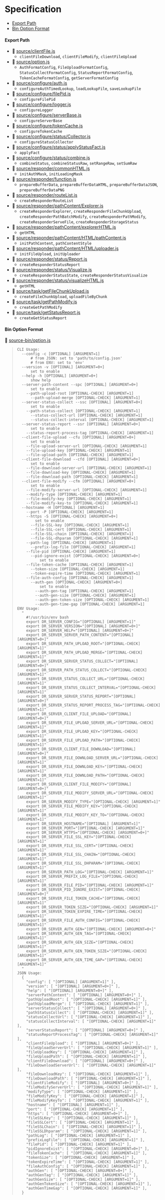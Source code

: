 # Specification

* [Export Path](#export-path)
* [Bin Option Format](#bin-option-format)

#### Export Path
+ 📄 [source/clientFile.js](source/clientFile.js)
  - `clientFileDownload`, `clientFileModify`, `clientFileUpload`
+ 📄 [source/option.js](source/option.js)
  - `AuthFormatConfig`, `FileUploadFormatConfig`, `StatusCollectFormatConfig`, `StatusReportFormatConfig`, `TokenCacheFormatConfig`, `getServerFormatConfig`
+ 📄 [source/configure/auth.js](source/configure/auth.js)
  - `configureAuthTimedLookup`, `loadLookupFile`, `saveLookupFile`
+ 📄 [source/configure/filePid.js](source/configure/filePid.js)
  - `configureFilePid`
+ 📄 [source/configure/logger.js](source/configure/logger.js)
  - `configureLogger`
+ 📄 [source/configure/serverBase.js](source/configure/serverBase.js)
  - `configureServerBase`
+ 📄 [source/configure/tokenCache.js](source/configure/tokenCache.js)
  - `configureTokenCache`
+ 📄 [source/configure/status/Collector.js](source/configure/status/Collector.js)
  - `configureStatusCollector`
+ 📄 [source/configure/status/applyStatusFact.js](source/configure/status/applyStatusFact.js)
  - `applyFact`
+ 📄 [source/configure/status/combine.js](source/configure/status/combine.js)
  - `combineStatus`, `combineStatusRaw`, `setRangeRaw`, `setSumRaw`
+ 📄 [source/responder/commonHTML.js](source/responder/commonHTML.js)
  - `initAuthMask`, `initLoadingMask`
+ 📄 [source/responder/function.js](source/responder/function.js)
  - `prepareBufferData`, `prepareBufferDataHTML`, `prepareBufferDataJSON`, `prepareBufferDataPNG`
+ 📄 [source/responder/routeList.js](source/responder/routeList.js)
  - `createResponderRouteList`
+ 📄 [source/responder/pathContent/Explorer.js](source/responder/pathContent/Explorer.js)
  - `createResponderExplorer`, `createResponderFileChunkUpload`, `createResponderPathBatchModify`, `createResponderPathModify`, `createResponderServeFile`, `createResponderStorageStatus`
+ 📄 [source/responder/pathContent/explorerHTML.js](source/responder/pathContent/explorerHTML.js)
  - `getHTML`
+ 📄 [source/responder/pathContent/HTML/pathContent.js](source/responder/pathContent/HTML/pathContent.js)
  - `initPathContent`, `pathContentStyle`
+ 📄 [source/responder/pathContent/HTML/uploader.js](source/responder/pathContent/HTML/uploader.js)
  - `initFileUpload`, `initUploader`
+ 📄 [source/responder/status/Report.js](source/responder/status/Report.js)
  - `createResponderStatusReport`
+ 📄 [source/responder/status/Visualize.js](source/responder/status/Visualize.js)
  - `createResponderStatusState`, `createResponderStatusVisualize`
+ 📄 [source/responder/status/visualizeHTML.js](source/responder/status/visualizeHTML.js)
  - `getHTML`
+ 📄 [source/task/getFileChunkUpload.js](source/task/getFileChunkUpload.js)
  - `createFileChunkUpload`, `uploadFileByChunk`
+ 📄 [source/task/getPathModify.js](source/task/getPathModify.js)
  - `createGetPathModify`
+ 📄 [source/task/getStatusReport.js](source/task/getStatusReport.js)
  - `createGetStatusReport`

#### Bin Option Format
📄 [source-bin/option.js](source-bin/option.js)
> ```
> CLI Usage:
>   --config -c [OPTIONAL] [ARGUMENT=1]
>       # from JSON: set to 'path/to/config.json'
>       # from ENV: set to 'env'
>   --version -v [OPTIONAL] [ARGUMENT=0+]
>       set to enable
>   --help -h [OPTIONAL] [ARGUMENT=0+]
>       show help
>   --server-path-content --spc [OPTIONAL] [ARGUMENT=0+]
>       set to enable
>     --path-upload-root [OPTIONAL-CHECK] [ARGUMENT=1]
>       --path-upload-merge [OPTIONAL-CHECK] [ARGUMENT=1]
>   --server-status-collect --ssc [OPTIONAL] [ARGUMENT=0+]
>       set to enable
>     --path-status-collect [OPTIONAL-CHECK] [ARGUMENT=1]
>       --status-collect-url [OPTIONAL-CHECK] [ARGUMENT=1]
>       --status-collect-interval [OPTIONAL-CHECK] [ARGUMENT=1]
>   --server-status-report --ssr [OPTIONAL] [ARGUMENT=0+]
>       set to enable
>     --status-report-process-tag [OPTIONAL-CHECK] [ARGUMENT=1]
>   --client-file-upload --cfu [OPTIONAL] [ARGUMENT=0+]
>       set to enable
>     --file-upload-server-url [OPTIONAL-CHECK] [ARGUMENT=1]
>     --file-upload-key [OPTIONAL-CHECK] [ARGUMENT=1]
>     --file-upload-path [OPTIONAL-CHECK] [ARGUMENT=1]
>   --client-file-download --cfd [OPTIONAL] [ARGUMENT=0+]
>       set to enable
>     --file-download-server-url [OPTIONAL-CHECK] [ARGUMENT=1]
>     --file-download-key [OPTIONAL-CHECK] [ARGUMENT=1]
>     --file-download-path [OPTIONAL-CHECK] [ARGUMENT=1]
>   --client-file-modify --cfm [OPTIONAL] [ARGUMENT=0+]
>       set to enable
>     --file-modify-server-url [OPTIONAL-CHECK] [ARGUMENT=1]
>     --modify-type [OPTIONAL-CHECK] [ARGUMENT=1]
>     --file-modify-key [OPTIONAL-CHECK] [ARGUMENT=1]
>     --file-modify-key-to [OPTIONAL-CHECK] [ARGUMENT=1]
>   --hostname -H [OPTIONAL] [ARGUMENT=1]
>     --port -P [OPTIONAL-CHECK] [ARGUMENT=1]
>     --https -S [OPTIONAL-CHECK] [ARGUMENT=0+]
>         set to enable
>       --file-SSL-key [OPTIONAL-CHECK] [ARGUMENT=1]
>       --file-SSL-cert [OPTIONAL-CHECK] [ARGUMENT=1]
>       --file-SSL-chain [OPTIONAL-CHECK] [ARGUMENT=1]
>       --file-SSL-dhparam [OPTIONAL-CHECK] [ARGUMENT=1]
>     --path-log [OPTIONAL-CHECK] [ARGUMENT=1]
>       --prefix-log-file [OPTIONAL-CHECK] [ARGUMENT=1]
>     --file-pid [OPTIONAL-CHECK] [ARGUMENT=1]
>       --pid-ignore-exist [OPTIONAL-CHECK] [ARGUMENT=0+]
>           set to enable
>     --file-token-cache [OPTIONAL-CHECK] [ARGUMENT=1]
>       --token-size [OPTIONAL-CHECK] [ARGUMENT=1]
>       --token-expire-time [OPTIONAL-CHECK] [ARGUMENT=1]
>     --file-auth-config [OPTIONAL-CHECK] [ARGUMENT=1]
>       --auth-gen [OPTIONAL-CHECK] [ARGUMENT=0+]
>           set to enable
>         --auth-gen-tag [OPTIONAL-CHECK] [ARGUMENT=1]
>         --auth-gen-size [OPTIONAL-CHECK] [ARGUMENT=1]
>         --auth-gen-token-size [OPTIONAL-CHECK] [ARGUMENT=1]
>         --auth-gen-time-gap [OPTIONAL-CHECK] [ARGUMENT=1]
> ENV Usage:
>   "
>     #!/usr/bin/env bash
>     export DR_SERVER_CONFIG="[OPTIONAL] [ARGUMENT=1]"
>     export DR_SERVER_VERSION="[OPTIONAL] [ARGUMENT=0+]"
>     export DR_SERVER_HELP="[OPTIONAL] [ARGUMENT=0+]"
>     export DR_SERVER_SERVER_PATH_CONTENT="[OPTIONAL] [ARGUMENT=0+]"
>     export DR_SERVER_PATH_UPLOAD_ROOT="[OPTIONAL-CHECK] [ARGUMENT=1]"
>     export DR_SERVER_PATH_UPLOAD_MERGE="[OPTIONAL-CHECK] [ARGUMENT=1]"
>     export DR_SERVER_SERVER_STATUS_COLLECT="[OPTIONAL] [ARGUMENT=0+]"
>     export DR_SERVER_PATH_STATUS_COLLECT="[OPTIONAL-CHECK] [ARGUMENT=1]"
>     export DR_SERVER_STATUS_COLLECT_URL="[OPTIONAL-CHECK] [ARGUMENT=1]"
>     export DR_SERVER_STATUS_COLLECT_INTERVAL="[OPTIONAL-CHECK] [ARGUMENT=1]"
>     export DR_SERVER_SERVER_STATUS_REPORT="[OPTIONAL] [ARGUMENT=0+]"
>     export DR_SERVER_STATUS_REPORT_PROCESS_TAG="[OPTIONAL-CHECK] [ARGUMENT=1]"
>     export DR_SERVER_CLIENT_FILE_UPLOAD="[OPTIONAL] [ARGUMENT=0+]"
>     export DR_SERVER_FILE_UPLOAD_SERVER_URL="[OPTIONAL-CHECK] [ARGUMENT=1]"
>     export DR_SERVER_FILE_UPLOAD_KEY="[OPTIONAL-CHECK] [ARGUMENT=1]"
>     export DR_SERVER_FILE_UPLOAD_PATH="[OPTIONAL-CHECK] [ARGUMENT=1]"
>     export DR_SERVER_CLIENT_FILE_DOWNLOAD="[OPTIONAL] [ARGUMENT=0+]"
>     export DR_SERVER_FILE_DOWNLOAD_SERVER_URL="[OPTIONAL-CHECK] [ARGUMENT=1]"
>     export DR_SERVER_FILE_DOWNLOAD_KEY="[OPTIONAL-CHECK] [ARGUMENT=1]"
>     export DR_SERVER_FILE_DOWNLOAD_PATH="[OPTIONAL-CHECK] [ARGUMENT=1]"
>     export DR_SERVER_CLIENT_FILE_MODIFY="[OPTIONAL] [ARGUMENT=0+]"
>     export DR_SERVER_FILE_MODIFY_SERVER_URL="[OPTIONAL-CHECK] [ARGUMENT=1]"
>     export DR_SERVER_MODIFY_TYPE="[OPTIONAL-CHECK] [ARGUMENT=1]"
>     export DR_SERVER_FILE_MODIFY_KEY="[OPTIONAL-CHECK] [ARGUMENT=1]"
>     export DR_SERVER_FILE_MODIFY_KEY_TO="[OPTIONAL-CHECK] [ARGUMENT=1]"
>     export DR_SERVER_HOSTNAME="[OPTIONAL] [ARGUMENT=1]"
>     export DR_SERVER_PORT="[OPTIONAL-CHECK] [ARGUMENT=1]"
>     export DR_SERVER_HTTPS="[OPTIONAL-CHECK] [ARGUMENT=0+]"
>     export DR_SERVER_FILE_SSL_KEY="[OPTIONAL-CHECK] [ARGUMENT=1]"
>     export DR_SERVER_FILE_SSL_CERT="[OPTIONAL-CHECK] [ARGUMENT=1]"
>     export DR_SERVER_FILE_SSL_CHAIN="[OPTIONAL-CHECK] [ARGUMENT=1]"
>     export DR_SERVER_FILE_SSL_DHPARAM="[OPTIONAL-CHECK] [ARGUMENT=1]"
>     export DR_SERVER_PATH_LOG="[OPTIONAL-CHECK] [ARGUMENT=1]"
>     export DR_SERVER_PREFIX_LOG_FILE="[OPTIONAL-CHECK] [ARGUMENT=1]"
>     export DR_SERVER_FILE_PID="[OPTIONAL-CHECK] [ARGUMENT=1]"
>     export DR_SERVER_PID_IGNORE_EXIST="[OPTIONAL-CHECK] [ARGUMENT=0+]"
>     export DR_SERVER_FILE_TOKEN_CACHE="[OPTIONAL-CHECK] [ARGUMENT=1]"
>     export DR_SERVER_TOKEN_SIZE="[OPTIONAL-CHECK] [ARGUMENT=1]"
>     export DR_SERVER_TOKEN_EXPIRE_TIME="[OPTIONAL-CHECK] [ARGUMENT=1]"
>     export DR_SERVER_FILE_AUTH_CONFIG="[OPTIONAL-CHECK] [ARGUMENT=1]"
>     export DR_SERVER_AUTH_GEN="[OPTIONAL-CHECK] [ARGUMENT=0+]"
>     export DR_SERVER_AUTH_GEN_TAG="[OPTIONAL-CHECK] [ARGUMENT=1]"
>     export DR_SERVER_AUTH_GEN_SIZE="[OPTIONAL-CHECK] [ARGUMENT=1]"
>     export DR_SERVER_AUTH_GEN_TOKEN_SIZE="[OPTIONAL-CHECK] [ARGUMENT=1]"
>     export DR_SERVER_AUTH_GEN_TIME_GAP="[OPTIONAL-CHECK] [ARGUMENT=1]"
>   "
> JSON Usage:
>   {
>     "config": [ "[OPTIONAL] [ARGUMENT=1]" ],
>     "version": [ "[OPTIONAL] [ARGUMENT=0+]" ],
>     "help": [ "[OPTIONAL] [ARGUMENT=0+]" ],
>     "serverPathContent": [ "[OPTIONAL] [ARGUMENT=0+]" ],
>     "pathUploadRoot": [ "[OPTIONAL-CHECK] [ARGUMENT=1]" ],
>     "pathUploadMerge": [ "[OPTIONAL-CHECK] [ARGUMENT=1]" ],
>     "serverStatusCollect": [ "[OPTIONAL] [ARGUMENT=0+]" ],
>     "pathStatusCollect": [ "[OPTIONAL-CHECK] [ARGUMENT=1]" ],
>     "statusCollectUrl": [ "[OPTIONAL-CHECK] [ARGUMENT=1]" ],
>     "statusCollectInterval": [ "[OPTIONAL-CHECK] [ARGUMENT=1]" ],
>     "serverStatusReport": [ "[OPTIONAL] [ARGUMENT=0+]" ],
>     "statusReportProcessTag": [ "[OPTIONAL-CHECK] [ARGUMENT=1]" ],
>     "clientFileUpload": [ "[OPTIONAL] [ARGUMENT=0+]" ],
>     "fileUploadServerUrl": [ "[OPTIONAL-CHECK] [ARGUMENT=1]" ],
>     "fileUploadKey": [ "[OPTIONAL-CHECK] [ARGUMENT=1]" ],
>     "fileUploadPath": [ "[OPTIONAL-CHECK] [ARGUMENT=1]" ],
>     "clientFileDownload": [ "[OPTIONAL] [ARGUMENT=0+]" ],
>     "fileDownloadServerUrl": [ "[OPTIONAL-CHECK] [ARGUMENT=1]" ],
>     "fileDownloadKey": [ "[OPTIONAL-CHECK] [ARGUMENT=1]" ],
>     "fileDownloadPath": [ "[OPTIONAL-CHECK] [ARGUMENT=1]" ],
>     "clientFileModify": [ "[OPTIONAL] [ARGUMENT=0+]" ],
>     "fileModifyServerUrl": [ "[OPTIONAL-CHECK] [ARGUMENT=1]" ],
>     "modifyType": [ "[OPTIONAL-CHECK] [ARGUMENT=1]" ],
>     "fileModifyKey": [ "[OPTIONAL-CHECK] [ARGUMENT=1]" ],
>     "fileModifyKeyTo": [ "[OPTIONAL-CHECK] [ARGUMENT=1]" ],
>     "hostname": [ "[OPTIONAL] [ARGUMENT=1]" ],
>     "port": [ "[OPTIONAL-CHECK] [ARGUMENT=1]" ],
>     "https": [ "[OPTIONAL-CHECK] [ARGUMENT=0+]" ],
>     "fileSSLKey": [ "[OPTIONAL-CHECK] [ARGUMENT=1]" ],
>     "fileSSLCert": [ "[OPTIONAL-CHECK] [ARGUMENT=1]" ],
>     "fileSSLChain": [ "[OPTIONAL-CHECK] [ARGUMENT=1]" ],
>     "fileSSLDhparam": [ "[OPTIONAL-CHECK] [ARGUMENT=1]" ],
>     "pathLog": [ "[OPTIONAL-CHECK] [ARGUMENT=1]" ],
>     "prefixLogFile": [ "[OPTIONAL-CHECK] [ARGUMENT=1]" ],
>     "filePid": [ "[OPTIONAL-CHECK] [ARGUMENT=1]" ],
>     "pidIgnoreExist": [ "[OPTIONAL-CHECK] [ARGUMENT=0+]" ],
>     "fileTokenCache": [ "[OPTIONAL-CHECK] [ARGUMENT=1]" ],
>     "tokenSize": [ "[OPTIONAL-CHECK] [ARGUMENT=1]" ],
>     "tokenExpireTime": [ "[OPTIONAL-CHECK] [ARGUMENT=1]" ],
>     "fileAuthConfig": [ "[OPTIONAL-CHECK] [ARGUMENT=1]" ],
>     "authGen": [ "[OPTIONAL-CHECK] [ARGUMENT=0+]" ],
>     "authGenTag": [ "[OPTIONAL-CHECK] [ARGUMENT=1]" ],
>     "authGenSize": [ "[OPTIONAL-CHECK] [ARGUMENT=1]" ],
>     "authGenTokenSize": [ "[OPTIONAL-CHECK] [ARGUMENT=1]" ],
>     "authGenTimeGap": [ "[OPTIONAL-CHECK] [ARGUMENT=1]" ],
>   }
> ```
